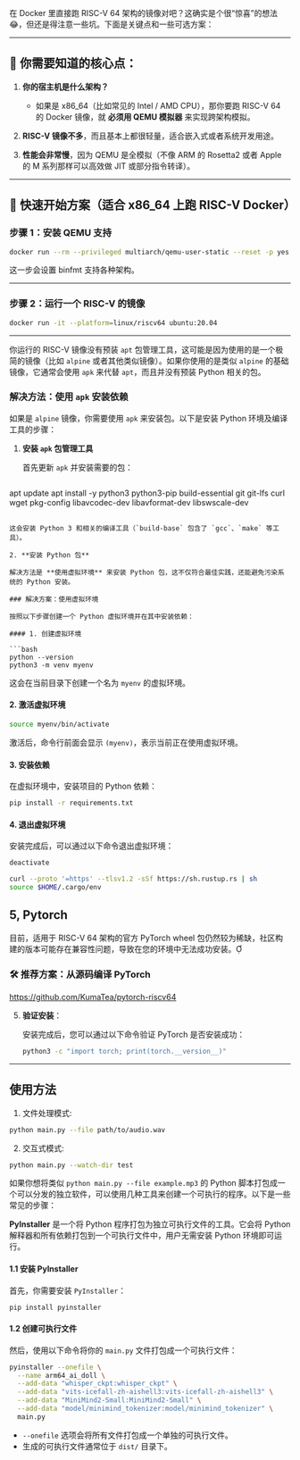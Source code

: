 在 Docker 里直接跑 RISC-V 64 架构的镜像对吧？这确实是个很“惊喜”的想法😂，但还是得注意一些坑。下面是关键点和一些可选方案：

---

## 🧠 你需要知道的核心点：

1. **你的宿主机是什么架构？**
   - 如果是 x86_64（比如常见的 Intel / AMD CPU），那你要跑 RISC-V 64 的 Docker 镜像，就 **必须用 QEMU 模拟器** 来实现跨架构模拟。

2. **RISC-V 镜像不多**，而且基本上都很轻量，适合嵌入式或者系统开发用途。

3. **性能会非常慢**，因为 QEMU 是全模拟（不像 ARM 的 Rosetta2 或者 Apple 的 M 系列那样可以高效做 JIT 或部分指令转译）。

---

## 🚀 快速开始方案（适合 x86_64 上跑 RISC-V Docker）

### 步骤 1：安装 QEMU 支持

```bash
docker run --rm --privileged multiarch/qemu-user-static --reset -p yes
```

这一步会设置 binfmt 支持各种架构。

---

### 步骤 2：运行一个 RISC-V 的镜像

```bash
docker run -it --platform=linux/riscv64 ubuntu:20.04
```

---

你运行的 RISC-V 镜像没有预装 `apt` 包管理工具，这可能是因为使用的是一个极简的镜像（比如 `alpine` 或者其他类似镜像）。如果你使用的是类似 `alpine` 的基础镜像，它通常会使用 `apk` 来代替 `apt`，而且并没有预装 Python 相关的包。

### 解决方法：使用 `apk` 安装依赖

如果是 `alpine` 镜像，你需要使用 `apk` 来安装包。以下是安装 Python 环境及编译工具的步骤：

1. **安装 `apk` 包管理工具**

   首先更新 `apk` 并安装需要的包：

   ```bash
apt update
apt install -y python3 python3-pip build-essential git git-lfs curl wget pkg-config libavcodec-dev libavformat-dev libswscale-dev

   ```

   这会安装 Python 3 和相关的编译工具（`build-base` 包含了 `gcc`、`make` 等工具）。

2. **安装 Python 包**

解决方法是 **使用虚拟环境** 来安装 Python 包，这不仅符合最佳实践，还能避免污染系统的 Python 安装。

### 解决方案：使用虚拟环境

按照以下步骤创建一个 Python 虚拟环境并在其中安装依赖：

#### 1. 创建虚拟环境

```bash
python --version
python3 -m venv myenv
```

这会在当前目录下创建一个名为 `myenv` 的虚拟环境。

#### 2. 激活虚拟环境

```bash
source myenv/bin/activate
```

激活后，命令行前面会显示 `(myenv)`，表示当前正在使用虚拟环境。

#### 3. 安装依赖

在虚拟环境中，安装项目的 Python 依赖：

```bash
pip install -r requirements.txt
```

#### 4. 退出虚拟环境

安装完成后，可以通过以下命令退出虚拟环境：

```bash
deactivate
```

```bash
curl --proto '=https' --tlsv1.2 -sSf https://sh.rustup.rs | sh
source $HOME/.cargo/env
```


## 5, Pytorch

目前，适用于 RISC-V 64 架构的官方 PyTorch wheel 包仍然较为稀缺，社区构建的版本可能存在兼容性问题，导致在您的环境中无法成功安装。

### 🛠️ 推荐方案：从源码编译 PyTorch
https://github.com/KumaTea/pytorch-riscv64

5. **验证安装**：

   安装完成后，您可以通过以下命令验证 PyTorch 是否安装成功：

   ```bash
   python3 -c "import torch; print(torch.__version__)"
   ```
---


## 使用方法

1. 文件处理模式:
```bash
python main.py --file path/to/audio.wav
```

2. 交互式模式:
```bash
python main.py --watch-dir test
```
如果你想将类似 `python main.py --file example.mp3` 的 Python 脚本打包成一个可以分发的独立软件，可以使用几种工具来创建一个可执行的程序。以下是一些常见的步骤：

**PyInstaller** 是一个将 Python 程序打包为独立可执行文件的工具。它会将 Python 解释器和所有依赖打包到一个可执行文件中，用户无需安装 Python 环境即可运行。

#### 1.1 安装 PyInstaller
首先，你需要安装 `PyInstaller`：
```bash
pip install pyinstaller
```

#### 1.2 创建可执行文件
然后，使用以下命令将你的 `main.py` 文件打包成一个可执行文件：
```bash
pyinstaller --onefile \
  --name arm64_ai_doll \
  --add-data "whisper_ckpt:whisper_ckpt" \
  --add-data "vits-icefall-zh-aishell3:vits-icefall-zh-aishell3" \
  --add-data "MiniMind2-Small:MiniMind2-Small" \
  --add-data "model/minimind_tokenizer:model/minimind_tokenizer" \
  main.py

```
- `--onefile` 选项会将所有文件打包成一个单独的可执行文件。
- 生成的可执行文件通常位于 `dist/` 目录下。